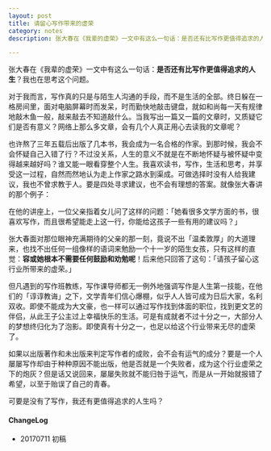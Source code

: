 ```yaml
---
layout: post
title: 请留心写作带来的虚荣
category: notes
description: 张大春在《我辈的虚荣》一文中有这么一句话：是否还有比写作更值得追求的人生？我也在思考这个问题。

---
```


张大春在《我辈的虚荣》一文中有这么一句话：**是否还有比写作更值得追求的人生**？我也在思考这个问题。

对于我而言，写作真的只是与陌生人沟通的手段，而不是生活的全部。终日躲在一格房间里，面对电脑屏幕时而发呆，时而勤快地敲击键盘，就如和尚每一天有规律地敲木鱼一般，敲来敲去不知道敲什么。当我写出一篇又一篇的文章时，又质疑它们是否有意义？网络上那么多文章，会有几个人真正用心去读我的文章呢？

也许熬了三年五载后出版了几本书，我会成为一名合格的作家。到那时候，我会不会怀疑自己入错了行？不过没关系，人生的意义不就是在不断地怀疑与被怀疑中变得越来越好吗？谁又能一眼看穿整个人生。我喜欢读书，写作，生活和思考，并享受这一过程，自然而然地认为走上作家之路水到渠成。可做选择时没有人给我建议，我也不曾求教于人。要是四处寻求建议，也不会有理想的答案。就像张大春讲的那个例子：

在他的讲座上，一位父亲指着女儿问了这样的问题：「她看很多文学方面的书，很喜欢写作，而且很希望能走上这一行，你能给这孩子一些有用的建议吗？」 

张大春面对那位眼神充满期待的父亲的那一刻，竟说不出「温柔敦厚」的大道理来，也找不出任何一组像样的语词来勉励一个十一岁的陌生女孩，只有这样的直觉：**容或她根本不需要任何鼓励和劝勉呢**！后来他只回答了这句：「请孩子留心这行业所带来的虚荣。」

但凡遇到的写作班教练，写作课导师都无一例外地强调写作是人生第一技能，在他们的「谆谆教诲」之下，文学青年们信心爆棚，似乎人人皆可成为日后大家，名利双收。即使不能成为大文豪，也一样可以通过写作找到体面的职位，找到更文艺的伴侣，从此王子公主过上幸福快乐的生活。可是有成就者不过十分之一，大部分人的梦想终归化为了泡影。即使真有十分之一，也足以给这个行业带来无尽的虚荣了。

如果以出版著作和未出版来判定写作者的成败，会不会有运气的成分？要是一个人屡屡写作却由于种种原因不能出版，他是否就是一个失败者，成为这个行业虚荣之下的炮灰？但是话又说回来，屡屡失败就不能归咎于运气，而是从一开始就报错了希望，以至于贻误了自己的青春。

可要是没有了写作，我还有更值得追求的人生吗？

#### **ChangeLog**
- 20170711  初稿
